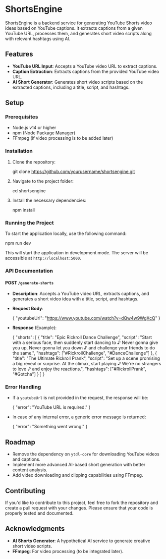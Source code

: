 
# ShortsEngine

ShortsEngine is a backend service for generating YouTube Shorts video ideas based on YouTube captions. It extracts captions from a given YouTube URL, processes them, and generates short video scripts along with relevant hashtags using AI.

## Features

- **YouTube URL Input**: Accepts a YouTube video URL to extract captions.
- **Caption Extraction**: Extracts captions from the provided YouTube video URL.
- **AI Short Generator**: Generates short video scripts based on the extracted captions, including a title, script, and hashtags.

## Setup

### Prerequisites

- Node.js v14 or higher
- npm (Node Package Manager)
- FFmpeg (if video processing is to be added later)

### Installation

1. Clone the repository:

   git clone https://github.com/yourusername/shortsengine.git


2. Navigate to the project folder:


   cd shortsengine


3. Install the necessary dependencies:


   npm install


### Running the Project

To start the application locally, use the following command:

npm run dev


This will start the application in development mode. The server will be accessible at `http://localhost:5000`.

### API Documentation

#### POST `/generate-shorts`

* **Description**: Accepts a YouTube video URL, extracts captions, and generates a short video idea with a title, script, and hashtags.
* **Request Body**:


  {
    "youtubeUrl": "https://www.youtube.com/watch?v=dQw4w9WgXcQ"
  }

* **Response** (Example):


  {
    "shorts": [
      {
        "title": "Epic Rickroll Dance Challenge",
        "script": "Start with a serious face, then suddenly start dancing to ♪ Never gonna give you up, Never gonna let you down ♪ and challenge your friends to do the same.",
        "hashtags": ["#RickrollChallenge", "#DanceChallenge"]
      },
      {
        "title": "The Ultimate Rickroll Prank",
        "script": "Set up a scene promising a big reveal or surprise. At the climax, start playing ♪ We're no strangers to love ♪ and enjoy the reactions.",
        "hashtags": ["#RickrollPrank", "#Gotcha"]
      }
    ]
  }


### Error Handling

* If a `youtubeUrl` is not provided in the request, the response will be:


  { "error": "YouTube URL is required." }

* In case of any internal error, a generic error message is returned:


  { "error": "Something went wrong." }


## Roadmap

* Remove the dependency on `ytdl-core` for downloading YouTube videos and captions.
* Implement more advanced AI-based short generation with better content analysis.
* Add video downloading and clipping capabilities using FFmpeg.

## Contributing

If you'd like to contribute to this project, feel free to fork the repository and create a pull request with your changes. Please ensure that your code is properly tested and documented.



## Acknowledgments

* **AI Shorts Generator**: A hypothetical AI service to generate creative short video scripts.
* **FFmpeg**: For video processing (to be integrated later).
